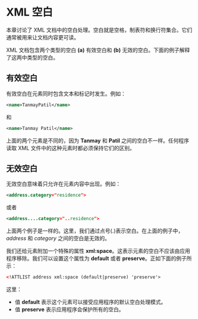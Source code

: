 # XML 空白

本章讨论了 XML 文档中的空白处理。空白就是空格，制表符和换行符集合。它们通常被用来让文档内容更可读。

XML 文档包含两个类型的空白 __(a)__ 有效空白和 __(b)__ 无效的空白。下面的例子解释了这两中类型的空白。

## 有效空白

有效空白在元素同时包含文本和标记时发生。例如：

```xml
<name>TanmayPatil</name>
```

和

```xml
<name>Tanmay Patil</name>
```

上面的两个元素是不同的，因为 __Tanmay__ 和 __Patil__ 之间的空白不一样。任何程序读取 XML 文件中的这种元素时都必须保持它们的区别。

## 无效空白

无效空白意味着只允许在元素内容中出现。例如：

```xml
<address.category="residence">
```

或者

```xml
<address....category="..residence">
```

上面两个例子是一样的。这里，我们通过点号(.)表示空白。在上面的例子中，_address_ 和 _category_ 之间的空白是无效的。

我们还给元素附加一个特殊的属性 __xml:space__。这表示元素的空白不应该由应用程序移除。我们可以设置这个属性为 __default__ 或者 __preserve__。正如下面的例子所示：

```xml
<!ATTLIST address xml:space (default|preserve) 'preserve'>
```

这里：

- 值 __default__ 表示这个元素可以接受应用程序的默认空白处理模式。
- 值 __preserve__ 表示应用程序会保护所有的空白。